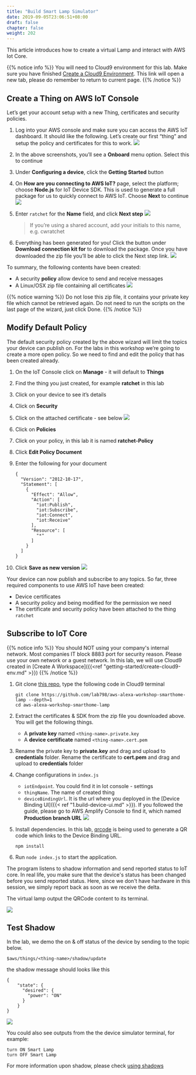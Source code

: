 ```yaml
---
title: "Build Smart Lamp Simulator"
date: 2019-09-05T23:06:51+08:00
draft: false
chapter: false
weight: 202
---
```


This article introduces how to create a virtual Lamp and interact with 
AWS Iot Core.

{{% notice info %}}
You will need to Cloud9 environment for this lab. Make sure you have finished 
<a href="/getting-started/create-cloud9-env/" target="_blank">Create a Cloud9 Environment</a>. This link will 
open a new tab, please do remember to return to current page.
{{% /notice %}}

## Create a Thing on AWS IoT Console
Let’s get your account setup with a new Thing, certificates and security policies.

1. Log into your AWS console and make sure you can access the AWS IoT dashboard. It should like 
the following. Let’s create our first “thing” and setup the policy and certificates for this to work.
![](/images/smart-home/simulator/simulator-1.png)

1. In the above screenshots, you’ll see a **Onboard** menu option. Select this to continue

1. Under **Configuring a device**, click the **Getting Started** button

1. On **How are you connecting to AWS IoT?** page, select the platform; choose **Node.js** for IoT 
Device SDK. This is used to generate a full package for us to quickly connect to AWS IoT. 
Choose **Next** to continue
![](/images/smart-home/simulator/simulator-3.png)

1. Enter `ratchet` for the **Name** field, and click **Next step** 
![](/images/smart-home/simulator/simulator-5.png)

    > If you’re using a shared account, add your initials to this name, e.g. cwratchet

1. Everything has been generated for you! Click the button under **Download connection kit for** to download the package. 
Once you have downloaded the zip file you’ll be able to click the Next step link.
![](/images/smart-home/simulator/simulator-6.png)


To summary, the following contents have been created:
* A security **policy** allow device to send and receive messages
* A Linux/OSX zip file containing all certificates
![](/images/smart-home/simulator/simulator-8.png)

{{% notice warning %}}
Do not lose this zip file, it contains your private key file which cannot be retrieved again.
Do not need to run the scripts on the last page of the wizard, just click Done.
{{% /notice %}}


## Modify Default Policy
The default security policy created by the above wizard will limit the 
topics your device can publish on. For the labs in this workshop we’re going 
to create a more open policy. So we need to find and edit the policy that has been 
created already.

1. On the IoT Console click on **Manage** - it will default to **Things**

1. Find the thing you just created, for example **ratchet** in this lab

1. Click on your device to see it’s details

1. Click on **Security**

1. Click on the attached certificate - see below
![](/images/smart-home/simulator/simulator-15.png)

1. Click on **Policies**
[](/images/smart-home/simulator/simulator-16.png)

1. Click on your policy, in this lab it is named **ratchet-Policy**

1. Click **Edit Policy Document**

1. Enter the following for your document
    ```
    {
      "Version": "2012-10-17",
      "Statement": [
        {
          "Effect": "Allow",
          "Action": [
            "iot:Publish",
            "iot:Subscribe",
            "iot:Connect",
            "iot:Receive"
          ],
          "Resource": [
            "*"
          ]
        }
      ]
    }
    ```

1. Click **Save as new version**
![](/images/smart-home/simulator/simulator-17.png)

Your device can now publish and subscribe to any topics. So far, three required 
components to use AWS IoT have been created:
* Device certificates
* A security policy and being modified for the permission we need
* The certificate and security policy have been attached to the thing `ratchet`

## Subscribe to IoT Core

{{% notice info %}}
You should NOT using your company's internal network. Most companies IT block 8883 port for security reason.
Please use your own network or a guest network.
In this lab, we will use Cloud9 created in [Create A Workspace]({{<ref "getting-started/create-cloud9-env.md" >}})
{{% /notice %}}

1. Git clone [this repo](https://github.com/lab798/aws-alexa-workshop-smarthome-lamp), type the following code in Cloud9
terminal
    ```
    git clone https://github.com/lab798/aws-alexa-workshop-smarthome-lamp --depth=1
    cd aws-alexa-workshop-smarthome-lamp
    ```

1. Extract the certificates & SDK from the zip file you downloaded above. You will get the following things.
   - A **private key** named `<thing-name>.private.key`
   - A **device certificate** named `<thing-name>.cert.pem`

1. Rename the private key to **private.key** and drag and upload to **credentials** folder. 
Rename the certificate to **cert.pem** and drag and upload to **credentials** folder

1. Change configurations in `index.js`
   - `iotEndpoint`. You could find it in Iot console - settings
   - `thingName`. The name of created thing 
   - `deviceBindingUrl`. It is the url where you deployed in the [Device Binding UI]({{< ref "1.build-device-ui.md" >}}).
      If you followed the guide, please go to AWS Amplify Console to find it, which named **Production branch URL**
![](/images/smart-home/simulator/simulator-18.png)

1. Install dependencies. In this lab, [qrcode](https://www.npmjs.com/package/qrcode) is being used to 
generate a QR code which links to the Device Binding URL. 
    ```
    npm install
    ```

1. Run `node index.js` to start the application. 

The program listens to shadow information and send reported status to IoT core. In real life, you make sure that 
the device's status has been changed before you send reported status. Here, since we don't have hardware in this 
session, we simply report back as soon as we receive the delta.   

The virtual lamp output the QRCode content to its terminal. 

![](/images/smart-home/simulator/qrcode-terminal.png?width=400)

## Test Shadow 

In the lab, we demo the on & off status of the device by sending to the topic below.
```
$aws/things/<thing-name>/shadow/update
```

the shadow message should looks like this 
```
{
    "state": {
      "desired": {
        "power": "ON"
      }
    }
}
```
![](/images/smart-home/simulator/simulator-19.png)

You could also see  outputs from the the device simulator terminal, for example:
```
turn ON Smart Lamp
turn OFF Smart Lamp
```
For more information upon shadow, please check [using shadows](https://docs.aws.amazon.com/iot/latest/developerguide/using-device-shadows.html)


